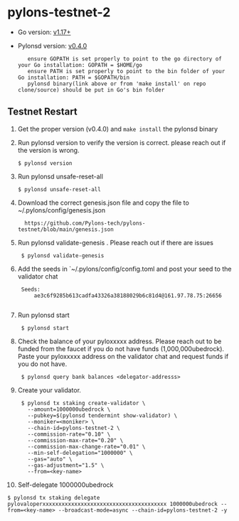# pylons-testnet-2

- Go version: [v1.17+](https://golang.org/dl/)
- Pylonsd version: [v0.4.0](https://github.com/Pylons-tech/pylons/releases/tag/v0.4.0)

         ensure GOPATH is set properly to point to the go directory of your Go installation: GOPATH = $HOME/go
         ensure PATH is set properly to point to the bin folder of your Go installation: PATH = $GOPATH/bin
         pylonsd binary(link above or from 'make install' on repo clone/source) should be put in Go's bin folder

## Testnet Restart

1. Get the proper version (v0.4.0) and `make install` the pylonsd binary

 

2. Run pylonsd version to verify the version is correct.  please reach out if the version is wrong.

   ```shell
   $ pylonsd version
   ``` 

3. Run pylonsd unsafe-reset-all

   ```shell
   $ pylonsd unsafe-reset-all
   ```

4. Download the correct genesis.json file  and copy the file to ~/.pylons/config/genesis.json

   ```shell
     https://github.com/Pylons-tech/pylons-testnet/blob/main/genesis.json
   ```

5. Run pylonsd validate-genesis .  Please reach out if there are issues

   ```shell
    $ pylonsd validate-genesis

   ```
   
6. Add the seeds in `~/.pylons/config/config.toml and post your seed to the validator chat

   ```shell
    Seeds: 
        ae3c6f9285b613cadfa43326a38188029b6c81d4@161.97.78.75:26656


   ```

7. Run pylonsd start

   ```shell
    $ pylonsd start

   ```

8. Check the balance of your pyloxxxxx address. Please reach out to be funded from the faucet if you do not have funds (1,000,000ubedrock). Paste your pyloxxxxx address on the validator chat and request funds if you do not have.

   ```shell
    $ pylonsd query bank balances <delegator-addresss>

   ```
   
9. Create your validator.

   ```shell
    $ pylonsd tx staking create-validator \
      --amount=1000000ubedrock \
      --pubkey=$(pylonsd tendermint show-validator) \
      --moniker=<moniker> \
      --chain-id=pylons-testnet-2 \
      --commission-rate="0.10" \
      --commission-max-rate="0.20" \
      --commission-max-change-rate="0.01" \
      --min-self-delegation="1000000" \
      --gas="auto" \
      --gas-adjustment="1.5" \
      --from=<key-name>

   ```
10. Self-delegate 1000000ubedrock 

   ```shell
   $ pylonsd tx staking delegate pylovaloperxxxxxxxxxxxxxxxxxxxxxxxxxxxxxxxxxxxxxxx 1000000ubedrock --from=<key-name> --broadcast-mode=async --chain-id=pylons-testnet-2 -y
   ```
 
